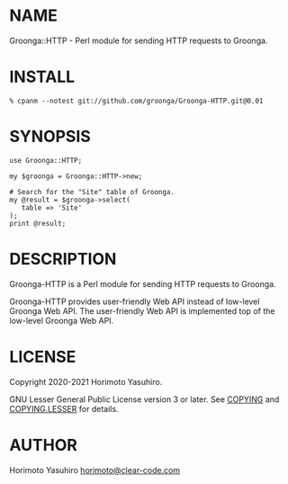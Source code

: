 # NAME

Groonga::HTTP - Perl module for sending HTTP requests to Groonga.

# INSTALL

    % cpanm --notest git://github.com/groonga/Groonga-HTTP.git@0.01

# SYNOPSIS

    use Groonga::HTTP;

    my $groonga = Groonga::HTTP->new;

    # Search for the "Site" table of Groonga.
    my @result = $groonga->select(
       table => 'Site'
    );
    print @result;

# DESCRIPTION

Groonga-HTTP is a Perl module for sending HTTP requests to Groonga.

Groonga-HTTP provides user-friendly Web API instead of low-level Groonga Web API.
The user-friendly Web API is implemented top of the low-level Groonga Web API.

# LICENSE

Copyright 2020-2021 Horimoto Yasuhiro.

GNU Lesser General Public License version 3 or later.
See [COPYING](https://github.com/groonga/Groonga-HTTP/blob/main/COPYING) and [COPYING.LESSER](https://github.com/groonga/Groonga-HTTP/blob/main/COPYING.LESSER) for details.

# AUTHOR

Horimoto Yasuhiro <horimoto@clear-code.com>
